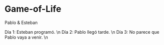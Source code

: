 # Game-of-Life

Pablo & Esteban

Día 1: Esteban programó. \n
Día 2: Pablo llegó tarde. \n
Día 3: No parece que Pablo vaya a venir. \n
